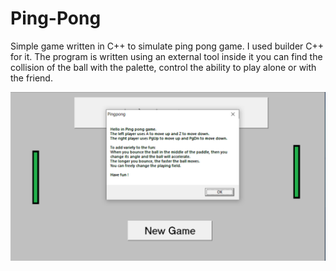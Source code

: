 # Ping-Pong

Simple game written in C++ to simulate ping pong game. I used builder C++ for it. The program is written using an external tool inside it you can find the collision of the ball with the palette, control the ability to play alone or with the friend.

![Ping pong game](/IMGreadme/pingpongimg.png)
